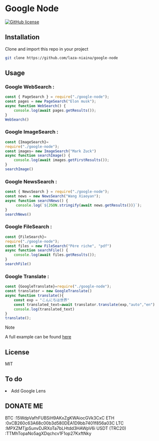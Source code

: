 # Google Node

[![GitHub license](https://img.shields.io/github/license/laza-niaina/google-node)](https://github.com/laza-niaina/google-node/blob/main/LICENSE)


## Installation
Clone and import this repo in your project 

````bash 
git clone https://github.com/laza-niaina/google-node
````

## Usage 

<h3>Google WebSearch :</h3>
	
````javascript
const { PageSearch } = require("./google-node");
const pages = new PageSearch("Elon musk");
async function WebSearch() {
	console.log(await pages.getResults());
}
WebSearch()
````

<h3>Google ImageSearch :</h3>
	
````javascript
const {ImageSearch}=
require("./google-node");
const images= new ImageSearch("Mark Zuck")
async function searchImage() {
	console.log(await images.getFirstResults());
}
searchImage()
````

<h3>Google NewsSearch :</h3>
	
````javascript
const { NewsSearch } = require("./google-node");
const news = new NewsSearch("Wang Xiaoyan");
async function searchNews() {
	 console.log(`${JSON.stringify(await news.getResults())}`);
}
searchNews()
````

<h3>Google FileSearch :</h3>

````javascript
const {FileSearch}=
require("./google-node");
const files = new FileSearch("Père riche", "pdf") 
async function searchFile() {
	console.log(await files.getResults());
}
searchFile()
````

<h3>Google Translate :</h3>

````javascript
const {GoogleTranslate}=require("./google-node");
const translator = new GoogleTranslate()
async function translate(){
	const exp = "こんにちは世界"
	const translated_text=await translator.translate(exp,"auto","en")
	console.log(translated_text)
}
translate();
````


> [!NOTE]
>A full example can be found [here](https://github.com/laza-niaina/google-node/lib/example/test.js)


## License
MIT

## To do 
<li>Add Google Lens</li>

## DONATE ME
BTC :15WdpVafhFUBSiH9AKxZgKWAiocGVk3CxC
ETH :0xCB260c63A68c00b3d580DEA1D9bb7401f856a03C
LTC :MPXZMTjpSunvDJRXoTa7bLHtdd3HAWpV6i
USDT (TRC20) :TTMhTopaNo5agXDqchcv1F1op27KxftNky
